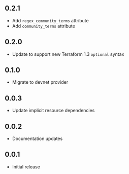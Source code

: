 ## 0.2.1

- Add `regex_community_terms` attribute
- Add `community_terms` attribute

## 0.2.0

- Update to support new Terraform 1.3 `optional` syntax

## 0.1.0

- Migrate to devnet provider

## 0.0.3

- Update implicit resource dependencies

## 0.0.2

- Documentation updates

## 0.0.1

- Initial release

